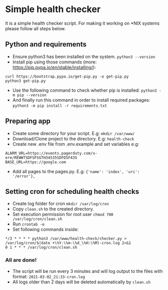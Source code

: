 # Simple health checker
It is a simple health checker script. For making it working on *NIX systems please follow all steps below.

## Python and requirements
- Ensure python3 has been installed on the system. `python3 --version`
- Install pip using those commands (more: https://pip.pypa.io/en/stable/installing/):
````shell script
curl https://bootstrap.pypa.io/get-pip.py -o get-pip.py
python3 get-pip.py
````
- Use the following command to check whether pip is installed: `python3 -m pip --version`
- And finally run this command in order to install required packages: `python3 -m pip install -r requirements.txt`

## Preparing app
- Create some directory for your script. E.g: `mkdir /var/www/`
- Download/Clone project to the directory. E.g: `health-check`
- Create new .env file from .env.example and set variables e.g:
````dotenv
ALARM_URL=https://events.pagerduty.com/x-ere/REWWTSDFSFSGTH34535SDFDSF435
BASE_URL=https://google.com
````
- Add all pages to the pages.py. E.g: `{'name': 'index', 'uri': '/error'},`

## Setting cron for scheduling health checks
- Create log folder for cron `mkdir /var/log/cron`
- Copy `clean.sh` to the created directory.
- Set execution permission for root user `chmod 700 /var/log/cron/clean.sh`
- Run   `crontab -e`
- Set following commands inside:
````text
*/3 * * * * python3 /var/www/health-check/checker.py > /var/log/cron/$(date +\%Y-\%m-\%d_\%H:\%M)-cron.log 2>&1
0 1 * * * /var/log/cron/clean.sh
````

### All are done!
- The script will be run every 3 minutes and will log output to the files with format: `2021-03-02_21:33-cron.log`
- All logs older than 2 days will be deleted automatically by `clean.sh`
 
